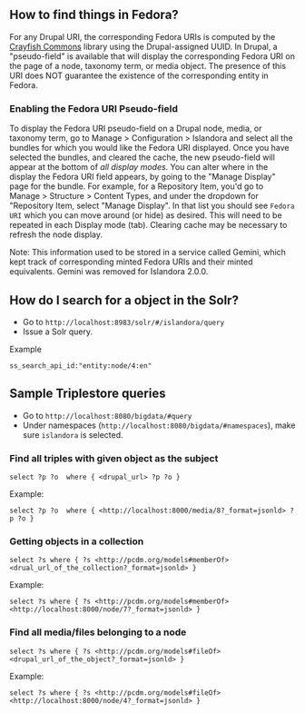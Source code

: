 ## How to find things in Fedora?

For any Drupal URI, the corresponding Fedora URIs is computed by the [Crayfish Commons](https://github.com/Islandora/Crayfish-Commons/blob/2.x/src/EntityMapper/EntityMapper.php) library using the Drupal-assigned UUID. In Drupal, a "pseudo-field" is available that will display the corresponding Fedora URI on the page of a node, taxonomy term, or media object. The presence of this URI does NOT guarantee the existence of the corresponding entity in Fedora.

### Enabling the Fedora URI Pseudo-field

To display the Fedora URI pseudo-field on a Drupal node, media, or taxonomy term, go to Manage > Configuration > Islandora and select all the bundles for which you would like the Fedora URI displayed. Once you have selected the bundles, and cleared the cache, the new pseudo-field will appear at the bottom of _all display modes_. You can alter where in the display the Fedora URI field appears, by going to the "Manage Display" page for the bundle. For example, for a Repository Item, you'd go to Manage > Structure > Content Types, and under the dropdown for "Repository Item, select "Manage Display". In that list you should see `Fedora URI` which you can move around (or hide) as desired. This will need to be repeated in each Display mode (tab). Clearing cache may be necessary to refresh the node display.

Note: This information used to be stored in a service called Gemini, which kept track of corresponding minted Fedora URIs and their minted equivalents. Gemini was removed for Islandora 2.0.0.


## How do I search for a object in the Solr?
* Go to `http://localhost:8983/solr/#/islandora/query`
* Issue a Solr query.

Example
```
ss_search_api_id:"entity:node/4:en"
```

## Sample Triplestore queries
* Go to `http://localhost:8080/bigdata/#query`
* Under namespaces (`http://localhost:8080/bigdata/#namespaces`), make sure `islandora` is selected.

### Find all triples with given object as the subject
```
select ?p ?o  where { <drupal_url> ?p ?o }
```

Example:

```
select ?p ?o  where { <http://localhost:8000/media/8?_format=jsonld> ?p ?o }
```

### Getting objects in a collection
```
select ?s where { ?s <http://pcdm.org/models#memberOf> <drual_url_of_the_collection?_format=jsonld> }
```

Example:

```
select ?s where { ?s <http://pcdm.org/models#memberOf> <http://localhost:8000/node/7?_format=jsonld> }
```

### Find all media/files belonging to a node

```
select ?s where { ?s <http://pcdm.org/models#fileOf> <drupal_url_of_the_object?_format=jsonld> }
```

Example:

```
select ?s where { ?s <http://pcdm.org/models#fileOf> <http://localhost:8000/node/4?_format=jsonld> }
```
